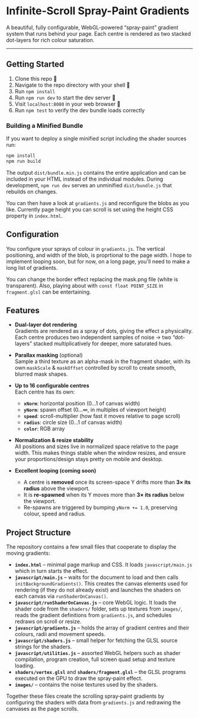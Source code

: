 # Infinite-Scroll Spray-Paint Gradients

A beautiful, fully configurable, WebGL-powered “spray-paint” gradient system that runs behind your page. Each centre is rendered as two stacked dot-layers for rich colour saturation.

---

## Getting Started

1. Clone this repo 👥
2. Navigate to the repo directory with your shell 🐚
3. Run `npm install`
4. Run `npm run dev` to start the dev server 🏃
5. Visit `localhost:8080` in your web browser 🎉
6. Run `npm test` to verify the dev bundle loads correctly

### Building a Minified Bundle

If you want to deploy a single minified script including the shader sources run:

```bash
npm install
npm run build
```

The output `dist/bundle.min.js` contains the entire application and can be
included in your HTML instead of the individual modules. During development,
`npm run dev` serves an unminified `dist/bundle.js` that rebuilds on changes.

You can then have a look at `gradients.js` and reconfigure the blobs as you like. Currently page height you can scroll is set using the height CSS property in `index.html`.

## Configuration

You configure your sprays of colour in `gradients.js`. The vertical positioning, and width of the blob, is proprtional to the page width. I hope to implement looping soon, but for now, on a long page, you'll need to make a long list of gradients.

You can change the border effect replacing the mask.png file (white is transparent). Also, playing about with `const float POINT_SIZE` in `fragment.glsl` can be entertaining.

## Features

- **Dual-layer dot rendering**  
  Gradients are rendered as a spray of dots, giving the effect a physicality. Each centre produces two independent samples of noise → two “dot-layers” stacked multiplicatively for deeper, more saturated hues.

- **Parallax masking** (optional)  
  Sample a third texture as an alpha-mask in the fragment shader, with its own `maskScale` & `maskOffset` controlled by scroll to create smooth, blurred mask shapes.

- **Up to 16 configurable centres**  
  Each centre has its own:
  - **`xNorm`**: horizontal position (0…1 of canvas width)
  - **`yNorm`**: spawn offset (0…∞, in multiples of viewport height)
  - **`speed`**: scroll-multiplier (how fast it moves relative to page scroll)
  - **`radius`**: circle size (0…1 of canvas width)
  - **`color`**: RGB array

- **Normalization & resize stability**  
  All positions and sizes live in normalized space relative to the page width. This makes things stable when the window resizes, and ensure your proportions/design stays pretty on mobile and desktop.

- **Excellent looping (coming soon)**  
  - A centre is **removed** once its screen-space Y drifts more than **3× its radius** above the viewport.  
  - It is **re-spawned** when its Y moves more than **3× its radius** below the viewport.  
  - Re-spawns are triggered by bumping `yNorm += 1.0`, preserving colour, speed and radius.

## Project Structure

The repository contains a few small files that cooperate to display the moving
gradients:

- **`index.html`** – minimal page markup and CSS. It loads
  `javascript/main.js` which in turn starts the effect.
- **`javascript/main.js`** – waits for the document to load and then calls
  `initBackgroundGradients()`. This creates the canvas elements used
  for rendering (if they do not already exist) and launches the shaders on each
  canvas via `runShaderOnCanvas()`.
- **`javascript/runShaderOnCanvas.js`** – core WebGL logic. It loads the shader
  code from the `shaders/` folder, sets up textures from `images/`, reads the
  gradient definitions from `gradients.js`, and schedules redraws on scroll or
  resize.
- **`javascript/gradients.js`** – holds the array of gradient centres and their
  colours, radii and movement speeds.
- **`javascript/shaders.js`** – small helper for fetching the GLSL source
  strings for the shaders.
- **`javascript/utilities.js`** – assorted WebGL helpers such as shader
  compilation, program creation, full screen quad setup and texture loading.
- **`shaders/vertex.glsl`** and **`shaders/fragment.glsl`** – the GLSL programs
  executed on the GPU to draw the spray‑paint effect.
- **`images/`** – contains the noise textures used by the shaders.

Together these files create the scrolling spray‑paint gradients by configuring
the shaders with data from `gradients.js` and redrawing the canvases as the
page scrolls.
